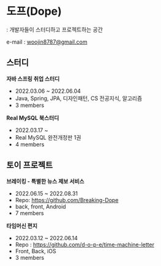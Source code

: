 <h1>도프(Dope)</h1>
: 개발자들이 스터디하고 프로젝트하는 공간

e-mail : woojin8787@gmail.com

## 스터디
<b>자바 스프링 취업 스터디</b>
- 2022.03.06 ~ 2022.06.04
- Java, Spring, JPA, 디자인패턴, CS 전공지식, 알고리즘
- 3 members

<b>Real MySQL 북스터디</b>
- 2022.03.17 ~ 
- Real MySQL 완전개정판 1권
- 4 members

## 토이 프로젝트

<b>브레이킹 - 특별한 뉴스 제보 서비스</b>
- 2022.06.15 ~ 2022.08.31
- Repo: https://github.com/Breaking-Dope
- back, front, Android
- 7 members

<b>타임머신 편지</b>
- 2022.03.12 ~ 2022.06.14
- Repo : https://github.com/d-o-p-e/time-machine-letter
- Front, Back, iOS
- 3 members
